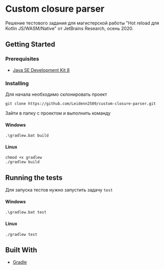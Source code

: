 # Custom closure parser 
Решение тестового задания для магистерской работы "Hot reload для Kotlin JS/WASM/Native" от JetBrains Research, осень 2020.

## Getting Started

### Prerequisites

- [Java SE Development Kit 8](https://www.oracle.com/java/technologies/javase/javase-jdk8-downloads.html)

### Installing

Для начала необходимо склонировать проект

```
git clone https://github.com/Leidenn2509/custom-closure-parser.git
```

Зайти в папку с проектом и выполнить команду 

#### Windows
```
.\gradlew.bat build
```

#### Linux
```
chmod +x gradlew
./gradlew build
```

## Running the tests

Для запуска тестов нужно запустить задачу `test`

#### Windows
```
.\gradlew.bat test
```

#### Linux
```
./gradlew test
```

## Built With

* [Gradle](https://gradle.org/)
